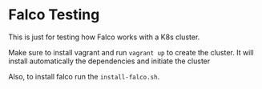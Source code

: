 # Falco Testing

This is just for testing how Falco works with a K8s cluster.

Make sure to install vagrant and run `vagrant up` to create the cluster. It will install automatically the dependencies and initiate the cluster

Also, to install falco run the `install-falco.sh`.
